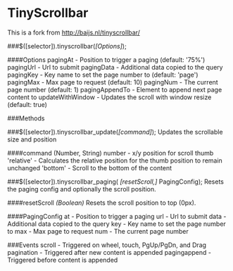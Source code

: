 TinyScrollbar
=============

This is a fork from <http://baijs.nl/tinyscrollbar/>

###$([selector]).tinyscrollbar(*[Options]*);

####Options
	pagingAt           - Position to trigger a paging (default: '75%')
	pagingUrl          - Url to submit
	pagingData         - Additional data copied to the query
	pagingKey          - Key name to set the page number to (default: 'page')
	pagingMax          - Max page to request (default: 10)
	pagingNum          - The current page number (default: 1)
	pagingAppendTo     - Element to append next page content to
	updateWithWindow   - Updates the scroll with window resize (default: true)

###Methods

###$([selector]).tinyscrollbar_update(*[command]*);
Updates the scrollable size and position

####command (Number, String)
	number     - x/y position for scroll thumb
	'relative' - Calculates the relative position for the thumb position to remain unchanged
	'bottom'   - Scroll to the bottom of the content

###$([selector]).tinyscrollbar_paging( *[resetScroll,]* PagingConfig);
Resets the paging config and optionally the scroll position.

####resetScroll _(Boolean)_
Resets the scroll position to top (0px).

####PagingConfig
    at     - Position to trigger a paging
    url    - Url to submit
    data   - Additional data copied to the query
    key    - Key name to set the page number to
    max    - Max page to request
    num    - The current page number

###Events
	scroll             - Triggered on wheel, touch, PgUp/PgDn, and Drag
	pagination         - Triggered after new content is appended
	pagingappend       - Triggered before content is appended